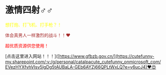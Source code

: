 # 激情四射♂♂

<font color="yellow">想打炮、打飞机、打手枪？！</font><br>

<font color="brown">体会真男人一样激烈的战斗！！❤</font><br>

<font color="red">超优质资源供您使用！</font><br>

[点击这里进入网站！！！]([https://www.gfbzb.gov.cn/](https://cutefunny-my.sharepoint.com/:v:/g/personal/catalpacute_cutefunny_onmicrosoft_com/EVezHYXfvhVIsv5lgDg5tAUBaLA-GEb6AYZj66QPLtWxLQ?e=y6ucJ4)❤😍
